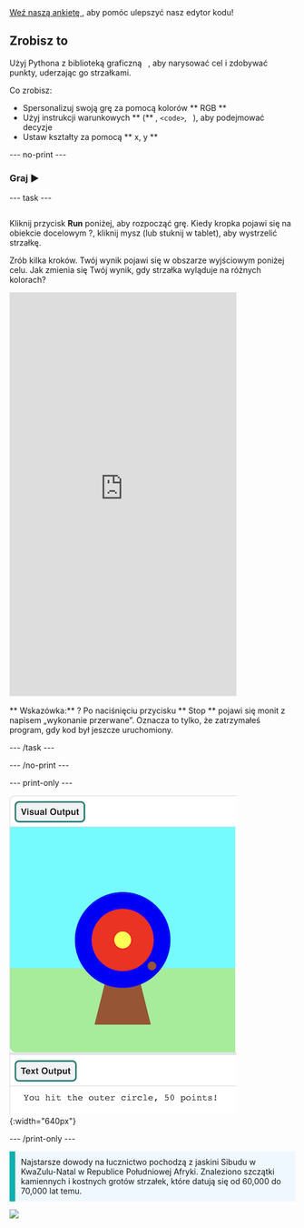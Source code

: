<div class="c-survey-banner" style="width:100%">
  <a class="c-survey-banner__link" href="https://form.raspberrypi.org/f/code-editor-feedback" target="_blank"> Weź naszą ankietę </a>, aby pomóc ulepszyć nasz edytor kodu!
</div>

## Zrobisz to

Użyj Pythona z biblioteką graficzną ` `, aby narysować cel i zdobywać punkty, uderzając go strzałkami.

Co zrobisz:
 + Spersonalizuj swoją grę za pomocą kolorów ** RGB **
 + Użyj instrukcji warunkowych ** (** </code>, ` <code> `, ` `), aby podejmować decyzje
 + Ustaw kształty za pomocą ** x, y **

--- no-print ---

### Graj ▶️

--- task ---

<div style="display: flex; flex-wrap: wrap">
<div style="flex-basis: 175px; flex-grow: 1">  

Kliknij przycisk **Run** poniżej, aby rozpocząć grę. Kiedy kropka pojawi się na obiekcie docelowym ?, kliknij mysz (lub stuknij w tablet), aby wystrzelić strzałkę. 

Zrób kilka kroków. Twój wynik pojawi się w obszarze wyjściowym poniżej celu. Jak zmienia się Twój wynik, gdy strzałka wyląduje na różnych kolorach? 
  <iframe src="https://editor.raspberrypi.org/en/embed/viewer/target-practice-solution" width="400" height="710" frameborder="0" marginwidth="0" marginheight="0" allowfullscreen>
  </iframe>
</div>
</div>

** Wskazówka:** ? Po naciśnięciu przycisku ** Stop ** pojawi się monit z napisem „wykonanie przerwane”. Oznacza to tylko, że zatrzymałeś program, gdy kod był jeszcze uruchomiony.

--- /task ---

--- /no-print ---

--- print-only ---

![Cel łuczniczy z punktem uderzenia na zewnętrznym kole. Tekst "trafiłeś w zewnętrzne koło, 50 punktów!" jest wyświetlany poniżej](images/blue-points.png){:width="640px"}

--- /print-only ---

<p style="border-left: solid; border-width:10px; border-color: #0faeb0; background-color: aliceblue; padding: 10px;">
Najstarsze dowody na łucznictwo <span style="color: #0faeb0; font-weight: bold;"> </span> pochodzą z jaskini Sibudu w KwaZulu-Natal w Republice Południowej Afryki. Znaleziono szczątki kamiennych i kostnych grotów strzałek, które datują się od 60,000 do 70,000 lat temu. 
</p>

![](http://code.org/api/hour/begin_coderdojo_target.png)
